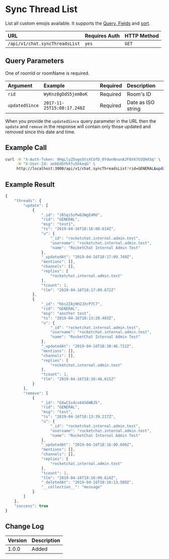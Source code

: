 # Sync Thread List

List all custom emojis available. It supports the [Query, Fields](../../query-and-fields-info.md#query-example) and [sort](../../offset-and-count-and-sort-info.md).

| URL | Requires Auth | HTTP Method |
| :--- | :--- | :--- |
| `/api/v1/chat.syncThreadsList` | `yes` | `GET` |

## Query Parameters

One of roomId or roomName is required.

| Argument | Example | Required | Description |
| :--- | :--- | :--- | :--- |
| `rid` | `WyKnz8gDdS5jemBoK` | Required | Room's ID |
| `updatedSince` | `2017-11-25T15:08:17.248Z` | Required | Date as ISO string |

When you provide the `updatedSince` query parameter in the URL then the `update` and `remove` in the response will contain only those updated and removed since this date and time.

## Example Call

```bash
curl -H "X-Auth-Token: 9HqLlyZOugoStsXCUfD_0YdwnNnunAJF8V47U3QHXSq" \
     -H "X-User-Id: aobEdbYhXfu5hkeqG" \
     http://localhost:3000/api/v1/chat.syncThreadsList?rid=GENERAL&updatedSince=2019-02-25T15:08:17.248Z
```

## Example Result

```javascript
{
    "threads": {
        "update": [
            {
                "_id": "J8Sqi5zPw62WgE4Md",
                "rid": "GENERAL",
                "msg": "test1",
                "ts": "2019-04-16T18:16:00.614Z",
                "u": {
                    "_id": "rocketchat.internal.admin.test",
                    "username": "rocketchat.internal.admin.test",
                    "name": "RocketChat Internal Admin Test"
                },
                "_updatedAt": "2019-04-16T18:17:09.749Z",
                "mentions": [],
                "channels": [],
                "replies": [
                    "rocketchat.internal.admin.test"
                ],
                "tcount": 1,
                "tlm": "2019-04-16T18:17:09.672Z"
            },
            {
                "_id": "hbs2ZAjHH2JXrP7C7",
                "rid": "GENERAL",
                "msg": "another test",
                "ts": "2019-04-16T18:13:20.403Z",
                "u": {
                    "_id": "rocketchat.internal.admin.test",
                    "username": "rocketchat.internal.admin.test",
                    "name": "RocketChat Internal Admin Test"
                },
                "_updatedAt": "2019-04-16T18:30:46.722Z",
                "mentions": [],
                "channels": [],
                "replies": [
                    "rocketchat.internal.admin.test"
                ],
                "tcount": 1,
                "tlm": "2019-04-16T18:30:46.615Z"
            }
        ],
        "remove": [
            {
                "_id": "GXwCSs4cx6456WBJk",
                "rid": "GENERAL",
                "msg": "test",
                "ts": "2019-04-16T18:13:39.217Z",
                "u": {
                    "_id": "rocketchat.internal.admin.test",
                    "username": "rocketchat.internal.admin.test",
                    "name": "RocketChat Internal Admin Test"
                },
                "_updatedAt": "2019-04-16T18:16:00.696Z",
                "mentions": [],
                "channels": [],
                "replies": [
                    "rocketchat.internal.admin.test"
                ],
                "tcount": 1,
                "tlm": "2019-04-16T18:16:00.614Z",
                "_deletedAt": "2019-04-16T18:16:13.508Z",
                "__collection__": "message"
            }
        ]
    },
    "success": true
}
```

## Change Log

| Version | Description |
| :--- | :--- |
| 1.0.0 | Added |

